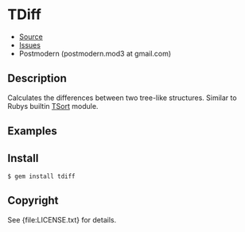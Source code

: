 # TDiff

* [Source](http://github.com/postmodern/tdiff)
* [Issues](http://github.com/postmodern/tdiff/issues)
* Postmodern (postmodern.mod3 at gmail.com)

## Description

Calculates the differences between two tree-like structures. Similar to
Rubys builtin [TSort](http://rubydoc.info/docs/ruby-stdlib/1.9.2/TSort)
module.

## Examples

## Install

    $ gem install tdiff

## Copyright

See {file:LICENSE.txt} for details.

